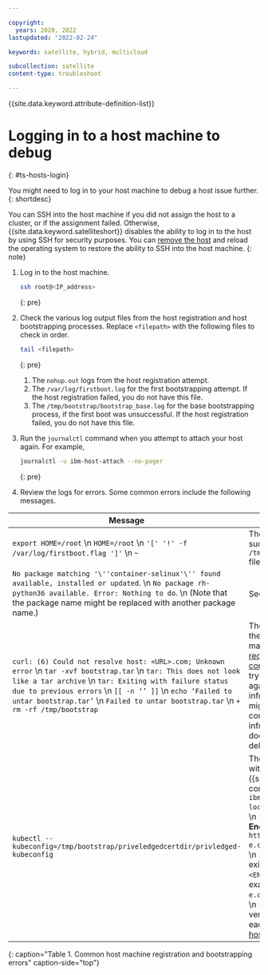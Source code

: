 ```yaml
---

copyright:
  years: 2020, 2022
lastupdated: "2022-02-24"

keywords: satellite, hybrid, multicloud

subcollection: satellite
content-type: troubleshoot

---
```


{{site.data.keyword.attribute-definition-list}}

# Logging in to a host machine to debug
{: #ts-hosts-login}

You might need to log in to your host machine to debug a host issue further.
{: shortdesc}

You can SSH into the host machine if you did not assign the host to a cluster, or if the assignment failed. Otherwise, {{site.data.keyword.satelliteshort}} disables the ability to log in to the host by using SSH for security purposes. You can [remove the host](/docs/satellite?topic=satellite-host-remove) and reload the operating system to restore the ability to SSH into the host machine.
{: note}

1. Log in to the host machine.
    ```sh
    ssh root@<IP_address>
    ```
    {: pre}

2. Check the various log output files from the host registration and host bootstrapping processes. Replace `<filepath>` with the following files to check in order.
    ```sh
    tail <filepath>
    ```
    {: pre}

    1. The `nohup.out` logs from the host registration attempt.
    2. The `/var/log/firstboot.log` for the first bootstrapping attempt. If the host registration failed, you do not have this file.
    3. The `/tmp/bootstrap/bootstrap_base.log` for the base bootstrapping process, if the first boot was unsuccessful. If the host registration failed, you do not have this file.

3. Run the `journalctl` command when you attempt to attach your host again. For example, 
    ```sh
    journalctl -u ibm-host-attach --no-pager
    ```
    {: pre}
    
4. Review the logs for errors. Some common errors include the following messages.

| Message | Description |
| -------------- | -------------- |
| `export HOME=/root`   \n  `HOME=/root` \n `'[' '!' -f /var/log/firstboot.flag ']'`  \n  `~` | The first boot did not complete successfully. Check the `/tmp/bootstrap/bootstrap_base.log` file and continue looking for errors. |
| `No package matching '\''container-selinux'\'' found available, installed or updated`.  \n `No package rh-python36 available. Error: Nothing to do`. \n  (Note that the package name might be replaced with another package name.) |See [Host registration script fails](/docs/satellite?topic=satellite-host-registration-script-fails). |
| `curl: (6) Could not resolve host: <URL>.com; Unknown error` \n `tar -xvf bootstrap.tar` \n `tar: This does not look like a tar archive` \n `tar: Exiting with failure status due to previous errors` \n `[[ -n ‘’ ]]` \n `echo ‘Failed to untar bootstrap.tar’` \n `Failed to untar bootstrap.tar` \n `+ rm -rf /tmp/bootstrap` | The machine cannot be reached on the network. Check that your machine meets the [minimum requirements for network connectivity](/docs/satellite?topic=satellite-host-reqs), [remove the host](/docs/satellite?topic=satellite-host-remove), and try to [add](/docs/satellite?topic=satellite-attach-hosts) and [assign](/docs/satellite?topic=satellite-assigning-hosts#host-assign-manual) the host again. Alternatively, the infrastructure provider network might have issues, such as a failed connection. Consult the infrastructure provider documentation for further debugging steps. |
| `kubectl --kubeconfig=/tmp/bootstrap/priveledgedcertdir/privledged-kubeconfig` | The host is trying to register itself with the location.  \n 1. Find the {{site.data.keyword.satelliteshort}} control plane endpoint with the `ibmcloud sat location get --location <LOCATION_ID>` command.  \n 1. Find the **Public Service Endpoint URL** field, for example, `https://c103-e.containers.cloud.ibm.com:12345`.  \n 1. Confirm your connection exists by running `nc -z -v <ENDPOINT>` from your host, for example, `nc -z -v c103-e.containers.cloud.ibm.com 12345`.  \n 1. Repeat the previous step to verify that your host can connect to each of the required outbound [hostnames for your region](/docs/satellite?topic=satellite-reqs-host-network#reqs-host-network-firewall-outbound). |
{: caption="Table 1. Common host machine registration and bootstrapping errors" caption-side="top"}
